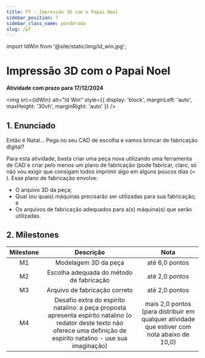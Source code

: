 ```yaml
---
title: P7 - Impressão 3D com o Papai Noel
sidebar_position: 7
sidebar_class_name: ponderada
slug: /p7
---
```


import IdWin from '@site/static/img/id_win.jpg';

# Impressão 3D com o Papai Noel

**Atividade com prazo para 17/12/2024**

<img 
  src={IdWin}
  alt="Id Win" 
  style={{ 
    display: 'block',
    marginLeft: 'auto',
    maxHeight: '30vh',
    marginRight: 'auto'
  }} 
/>
<br/>

## 1. Enunciado

Então é Natal... Pega no seu CAD de escolha e vamos brincar de fabricação
digital?

Para esta atividade, basta criar uma peça nova utilizando uma ferramenta de CAD
e criar pelo menos um plano de fabricação (pode fabricar, claro, só não vou
exigir que consigam todos imprimir algo em alguns poucos dias (= ). Esse plano
de fabricação envolve:

* O arquivo 3D da peça;
* Qual (ou quais) máquinas precisarão ser utilizadas para sua fabricação; e
* Os arquivos de fabricação adequados para a(s) máquina(s) que serão
  utilizadas.

## 2. Milestones

| Milestone | Descrição | Nota |
|:---:|:---:|:---:|
| M1 | Modelagem 3D da peça | até 6,0 pontos |
| M2 | Escolha adequada do método de fabricação | até 2,0 pontos |
| M3 | Arquivo de fabricação correto | até 2,0 pontos |
| M4 | Desafio extra do espírito natalino: a peça proposta apresenta espírito natalino (o redator deste texto não oferece uma definição de espírito natalino - use sua imaginação) | mais 2,0 pontos (para distribuir em qualquer atividade que estiver com nota abaixo de 10,0) |
